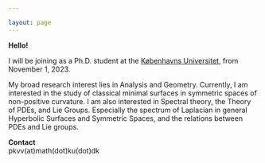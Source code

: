 ```yaml
---

layout: page
---
```



**Hello!** <br>

I will be joining as a Ph.D. student at the [Københavns Universitet](https://geotop.math.ku.dk), from November 1, 2023. <br>


My broad research interest lies in Analysis and Geometry. Currently, I am interested in the study of classical minimal surfaces in symmetric spaces of non-positive curvature. I am also interested in Spectral theory, the Theory of PDEs, and Lie Groups. Especially the spectrum of Laplacian in general Hyperbolic Surfaces and Symmetric Spaces, and the relations between PDEs and Lie groups. 


**Contact** <br>
pkvv(at)math(dot)ku(dot)dk



